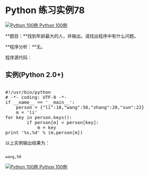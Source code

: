 Python 练习实例78
=============

 [![Python 100例](../images/up.gif)
 Python 100例](python-100-examples.html)


 **题目：**找到年龄最大的人，并输出。请找出程序中有什么问题。

 **程序分析：**无。

 程序源代码：

  实例(Python 2.0+)
---------------

 <pre>

#!/usr/bin/python
# -*- coding: UTF-8 -*-
if __name__ == '__main__':
    person = {"li":18,"wang":50,"zhang":20,"sun":22}
    m = 'li'
for key in person.keys():
        if person[m] < person[key]:
            m = key
print '%s,%d' % (m,person[m])
</pre>

  以上实例输出结果为：

 
```

wang,50

```

 [![Python 100例](../images/up.gif)
 Python 100例](python-100-examples.html)